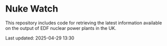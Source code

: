 # Nuke Watch

This repository includes code for retrieving the latest information available on the output of EDF nuclear power plants in the UK.

Last updated: 2025-04-29 13:30